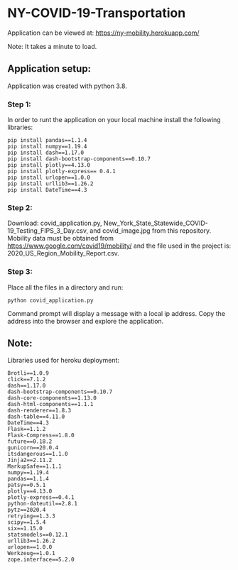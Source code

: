 # NY-COVID-19-Transportation
Application can be viewed at: https://ny-mobility.herokuapp.com/

Note: It takes a minute to load.

## Application setup:
Application was created with python 3.8.

### Step 1:
In order to runt the application on your local machine install the following libraries:
```
pip install pandas==1.1.4
pip install numpy==1.19.4
pip install dash==1.17.0
pip install dash-bootstrap-components==0.10.7
pip install plotly==4.13.0
pip install plotly-express== 0.4.1
pip install urlopen==1.0.0
pip install urllib3==1.26.2
pip install DateTime==4.3
```
### Step 2:
Download: covid_application.py, New_York_State_Statewide_COVID-19_Testing_FIPS_3_Day.csv, and covid_image.jpg from this repository. 
Mobility data must be obtained from https://www.google.com/covid19/mobility/ and the file used in the project is: 2020_US_Region_Mobility_Report.csv.

### Step 3:
Place all the files in a directory and run:
```
python covid_application.py
```
Command prompt will display a message with a local ip address. Copy the address into the browser and explore the application.

## Note:
Libraries used for heroku deployment:
```
Brotli==1.0.9
click==7.1.2
dash==1.17.0
dash-bootstrap-components==0.10.7
dash-core-components==1.13.0
dash-html-components==1.1.1
dash-renderer==1.8.3
dash-table==4.11.0
DateTime==4.3
Flask==1.1.2
Flask-Compress==1.8.0
future==0.18.2
gunicorn==20.0.4
itsdangerous==1.1.0
Jinja2==2.11.2
MarkupSafe==1.1.1
numpy==1.19.4
pandas==1.1.4
patsy==0.5.1
plotly==4.13.0
plotly-express==0.4.1
python-dateutil==2.8.1
pytz==2020.4
retrying==1.3.3
scipy==1.5.4
six==1.15.0
statsmodels==0.12.1
urllib3==1.26.2
urlopen==1.0.0
Werkzeug==1.0.1
zope.interface==5.2.0
```
